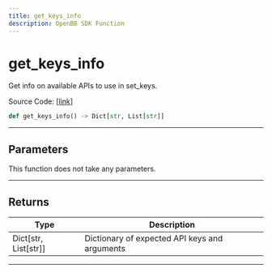 ```yaml
---
title: get_keys_info
description: OpenBB SDK Function
---
```


# get_keys_info

Get info on available APIs to use in set_keys.

Source Code: [[link](https://github.com/OpenBB-finance/OpenBBTerminal/tree/main/openbb_terminal/keys_model.py#L169)]

```python
def get_keys_info() -> Dict[str, List[str]]
```
---
## Parameters

This function does not take any parameters.

---
## Returns

| Type | Description |
| ---- | ----------- |
| Dict[str, List[str]] | Dictionary of expected API keys and arguments |

---
